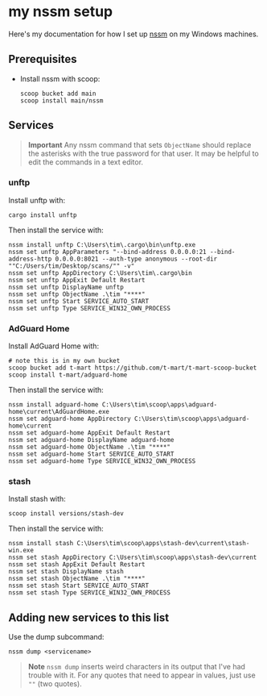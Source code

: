 # my nssm setup

Here's my documentation for how I set up [nssm](https://nssm.cc/) on my Windows machines.

## Prerequisites

- Install nssm with scoop:

  ```shell
  scoop bucket add main
  scoop install main/nssm
  ```

## Services

> **Important**
> Any nssm command that sets `ObjectName` should replace the
> asterisks with the true password for that user. It may be helpful to edit the
> commands in a text editor.

### unftp

Install unftp with:

```shell
cargo install unftp
```

Then install the service with:

```shell
nssm install unftp C:\Users\tim\.cargo\bin\unftp.exe
nssm set unftp AppParameters "--bind-address 0.0.0.0:21 --bind-address-http 0.0.0.0:8021 --auth-type anonymous --root-dir ""C:/Users/tim/Desktop/scans/"" -v"
nssm set unftp AppDirectory C:\Users\tim\.cargo\bin
nssm set unftp AppExit Default Restart
nssm set unftp DisplayName unftp
nssm set unftp ObjectName .\tim "****"
nssm set unftp Start SERVICE_AUTO_START
nssm set unftp Type SERVICE_WIN32_OWN_PROCESS
```

### AdGuard Home

Install AdGuard Home with:

```shell
# note this is in my own bucket
scoop bucket add t-mart https://github.com/t-mart/t-mart-scoop-bucket
scoop install t-mart/adguard-home
```

Then install the service with:

```shell
nssm install adguard-home C:\Users\tim\scoop\apps\adguard-home\current\AdGuardHome.exe
nssm set adguard-home AppDirectory C:\Users\tim\scoop\apps\adguard-home\current
nssm set adguard-home AppExit Default Restart
nssm set adguard-home DisplayName adguard-home
nssm set adguard-home ObjectName .\tim "****"
nssm set adguard-home Start SERVICE_AUTO_START
nssm set adguard-home Type SERVICE_WIN32_OWN_PROCESS
```

### stash

Install stash with:

```shell
scoop install versions/stash-dev
```

Then install the service with:

```shell
nssm install stash C:\Users\tim\scoop\apps\stash-dev\current\stash-win.exe
nssm set stash AppDirectory C:\Users\tim\scoop\apps\stash-dev\current
nssm set stash AppExit Default Restart
nssm set stash DisplayName stash
nssm set stash ObjectName .\tim "****"
nssm set stash Start SERVICE_AUTO_START
nssm set stash Type SERVICE_WIN32_OWN_PROCESS
```

## Adding new services to this list

Use the dump subcommand:

```shell
nssm dump <servicename>
```

> **Note**
> `nssm dump` inserts weird characters in its output that I've had trouble with it. For any quotes that need to appear in values, just use `""` (two quotes).
